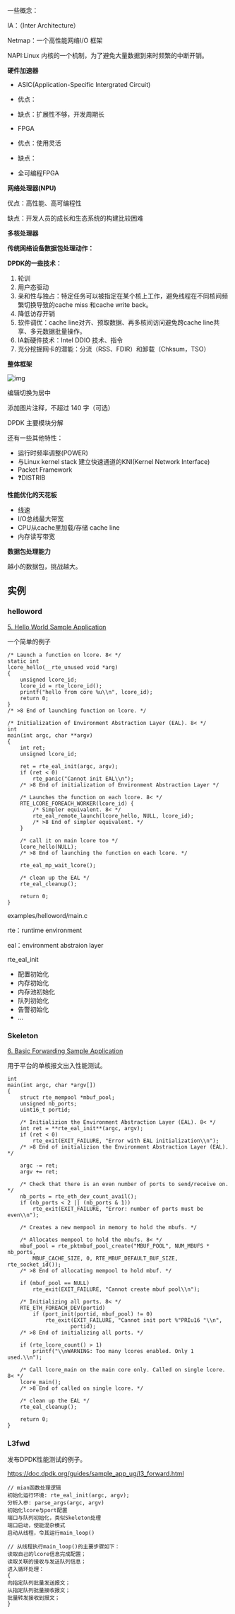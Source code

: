 一些概念：

IA：（Inter Architecture）

Netmap：一个高性能网络I/O 框架

NAPI:Linux 内核的一个机制，为了避免大量数据到来时频繁的中断开销。

**硬件加速器**

- ASIC(Application-Specific Intergrated Circuit) 
- 优点：
- 缺点：扩展性不够，开发周期长

- FPGA 
- 优点：使用灵活
- 缺点：
- 全可编程FPGA

**网络处理器(NPU)**

优点：高性能、高可编程性

缺点：开发人员的成长和生态系统的构建比较困难

**多核处理器**

**传统网络设备数据包处理动作：**

**DPDK的一些技术：**

1. 轮训
2. 用户态驱动
3. 亲和性与独占：特定任务可以被指定在某个核上工作，避免线程在不同核间频繁切换导致的cache miss 和cache write back。
4. 降低访存开销
5. 软件调优：cache line对齐、预取数据、再多核间访问避免跨cache line共享、多元数据批量操作。
6. IA新硬件技术：Intel DDIO 技术、指令
7. 充分挖掘网卡的潜能：分流（RSS、FDIR）和卸载（Chksum，TSO）

**整体框架**

![img](https://picx.zhimg.com/80/v2-840bdff6fe29b6325b0774de4107bc71_720w.png?source=d16d100b)



编辑切换为居中

添加图片注释，不超过 140 字（可选）

DPDK 主要模块分解

还有一些其他特性：

- 运行时频率调整(POWER)
- 与Linux kernel stack 建立快速通道的KNI(Kernel Network Interface)
- Packet Framework
- ❓DISTRIB

**性能优化的天花板**

- 线速
- I/O总线最大带宽
- CPU从cache里加载/存储 cache line
- 内存读写带宽

**数据包处理能力**

越小的数据包，挑战越大。

## 实例

### helloword

[5. Hello World Sample Application](https://doc.dpdk.org/guides/sample_app_ug/hello_world.html)

一个简单的例子

```
/* Launch a function on lcore. 8< */
static int
lcore_hello(__rte_unused void *arg)
{
	unsigned lcore_id;
	lcore_id = rte_lcore_id();
	printf("hello from core %u\\n", lcore_id);
	return 0;
}
/* >8 End of launching function on lcore. */

/* Initialization of Environment Abstraction Layer (EAL). 8< */
int
main(int argc, char **argv)
{
	int ret;
	unsigned lcore_id;

	ret = rte_eal_init(argc, argv);
	if (ret < 0)
		rte_panic("Cannot init EAL\\n");
	/* >8 End of initialization of Environment Abstraction Layer */

	/* Launches the function on each lcore. 8< */
	RTE_LCORE_FOREACH_WORKER(lcore_id) {
		/* Simpler equivalent. 8< */
		rte_eal_remote_launch(lcore_hello, NULL, lcore_id);
		/* >8 End of simpler equivalent. */
	}

	/* call it on main lcore too */
	lcore_hello(NULL);
	/* >8 End of launching the function on each lcore. */

	rte_eal_mp_wait_lcore();

	/* clean up the EAL */
	rte_eal_cleanup();

	return 0;
}
```

examples/helloword/main.c

rte：runtime environment

eal：environment abstraion layer

rte_eal_init

- 配置初始化
- 内存初始化
- 内存池初始化
- 队列初始化
- 告警初始化
- ...

### Skeleton

[6. Basic Forwarding Sample Application](https://doc.dpdk.org/guides/sample_app_ug/skeleton.html?highlight=skeleton)

用于平台的单核报文出入性能测试。

```
int
main(int argc, char *argv[])
{
	struct rte_mempool *mbuf_pool;
	unsigned nb_ports;
	uint16_t portid;

	/* Initializion the Environment Abstraction Layer (EAL). 8< */
	int ret = **rte_eal_init**(argc, argv);
	if (ret < 0)
		rte_exit(EXIT_FAILURE, "Error with EAL initialization\\n");
	/* >8 End of initializion the Environment Abstraction Layer (EAL). */

	argc -= ret;
	argv += ret;

	/* Check that there is an even number of ports to send/receive on. */
	nb_ports = rte_eth_dev_count_avail();
	if (nb_ports < 2 || (nb_ports & 1))
		rte_exit(EXIT_FAILURE, "Error: number of ports must be even\\n");

	/* Creates a new mempool in memory to hold the mbufs. */

	/* Allocates mempool to hold the mbufs. 8< */
	mbuf_pool = rte_pktmbuf_pool_create("MBUF_POOL", NUM_MBUFS * nb_ports,
		MBUF_CACHE_SIZE, 0, RTE_MBUF_DEFAULT_BUF_SIZE, rte_socket_id());
	/* >8 End of allocating mempool to hold mbuf. */

	if (mbuf_pool == NULL)
		rte_exit(EXIT_FAILURE, "Cannot create mbuf pool\\n");

	/* Initializing all ports. 8< */
	RTE_ETH_FOREACH_DEV(portid)
		if (port_init(portid, mbuf_pool) != 0)
			rte_exit(EXIT_FAILURE, "Cannot init port %"PRIu16 "\\n",
					portid);
	/* >8 End of initializing all ports. */

	if (rte_lcore_count() > 1)
		printf("\\nWARNING: Too many lcores enabled. Only 1 used.\\n");

	/* Call lcore_main on the main core only. Called on single lcore. 8< */
	lcore_main();
	/* >8 End of called on single lcore. */

	/* clean up the EAL */
	rte_eal_cleanup();

	return 0;
}
```

### L3fwd

发布DPDK性能测试的例子。

https://doc.dpdk.org/guides/sample_app_ug/l3_forward.html

```
// mian函数处理逻辑
初始化运行环境: rte_eal_init(argc, argv);
分析入参: parse_args(argc, argv)
初始化lcore与port配置
端口与队列初始化，类似Skeleton处理
端口启动，使能混杂模式
启动从线程，令其运行main_loop()

// 从线程执行main_loop()的主要步骤如下：
读取自己的lcore信息完成配置；
读取关联的接收与发送队列信息；
进入循环处理：
{
向指定队列批量发送报文；
从指定队列批量接收报文；
批量转发接收到报文；
}
```